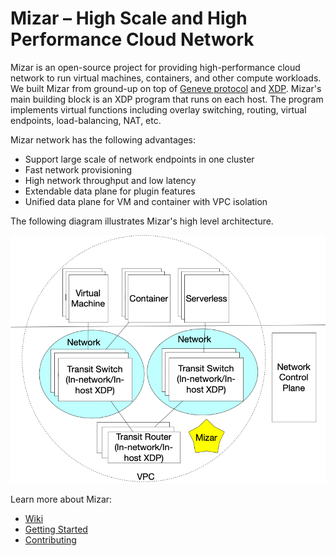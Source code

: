 # Mizar – High Scale and High Performance Cloud Network #

Mizar is an open-source project for providing high-performance cloud network to run virtual machines, containers, and other compute workloads. We built Mizar from ground-up on top of [Geneve protocol](https://tools.ietf.org/html/draft-ietf-nvo3-geneve-08) and [XDP](https://prototype-kernel.readthedocs.io/en/latest/networking/XDP/). Mizar's main building block is an XDP program that runs on each host. The program implements virtual functions including overlay switching, routing, virtual endpoints, load-balancing, NAT, etc.

Mizar network has the following advantages:

- Support large scale of network endpoints in one cluster
- Fast network provisioning
- High network throughput and low latency
- Extendable data plane for plugin features
- Unified data plane for VM and container with VPC isolation

The following diagram illustrates Mizar's high level architecture.

![Mizar Overview](Mizar.png)

Learn more about Mizar:
- [Wiki](https://github.com/futurewei-cloud/Mizar/wiki)
- [Getting Started](https://github.com/futurewei-cloud/Mizar/wiki)
- [Contributing](/CONTRIBUTING.md)

